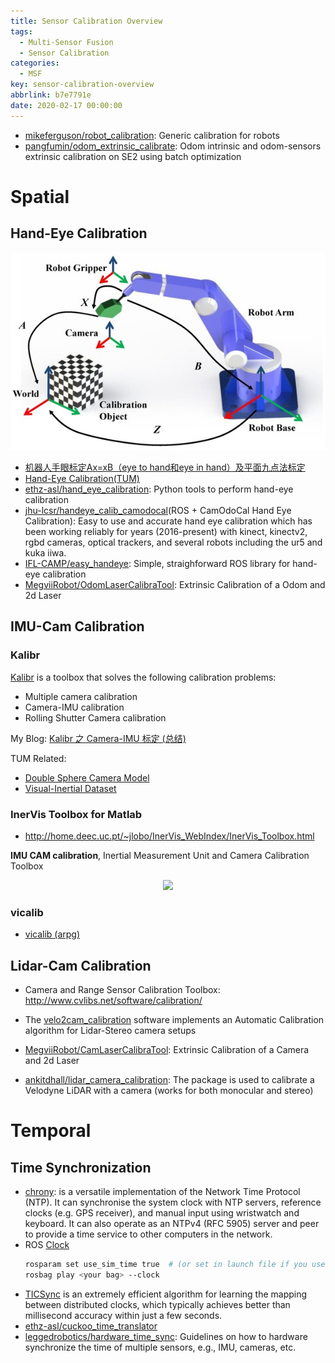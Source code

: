 ```yaml
---
title: Sensor Calibration Overview
tags:
  - Multi-Sensor Fusion
  - Sensor Calibration
categories:
  - MSF
key: sensor-calibration-overview
abbrlink: b7e7791e
date: 2020-02-17 00:00:00
---
```


* [mikeferguson/robot_calibration](https://github.com/mikeferguson/robot_calibration): Generic calibration for robots
* [pangfumin/odom_extrinsic_calibrate](https://github.com/pangfumin/odom_extrinsic_calibrate): Odom intrinsic and odom-sensors extrinsic calibration on SE2 using batch optimization

# Spatial

## Hand-Eye Calibration

<p align="center">
  <img src="/img/post/robot/robot_calib.jpg"/>
</p>

* [机器人手眼标定Ax=xB（eye to hand和eye in hand）及平面九点法标定](https://blog.csdn.net/yaked/article/details/77161160)
* [Hand-Eye Calibration(TUM)](http://campar.in.tum.de/Chair/HandEyeCalibration)
* [ethz-asl/hand_eye_calibration](https://github.com/ethz-asl/hand_eye_calibration):
Python tools to perform hand-eye calibration
* [jhu-lcsr/handeye_calib_camodocal](https://github.com/jhu-lcsr/handeye_calib_camodocal)(ROS + CamOdoCal Hand Eye Calibration): Easy to use and accurate hand eye calibration which has been working reliably for years (2016-present) with kinect, kinectv2, rgbd cameras, optical trackers, and several robots including the ur5 and kuka iiwa.
* [IFL-CAMP/easy_handeye](https://github.com/IFL-CAMP/easy_handeye): Simple, straighforward ROS library for hand-eye calibration
* [MegviiRobot/OdomLaserCalibraTool](https://github.com/MegviiRobot/OdomLaserCalibraTool): Extrinsic Calibration of a Odom and 2d Laser


## IMU-Cam Calibration

### Kalibr

[Kalibr](https://github.com/ethz-asl/kalibr) is a toolbox that solves the following calibration problems:  

* Multiple camera calibration
* Camera-IMU calibration
* Rolling Shutter Camera calibration

My Blog: [Kalibr 之 Camera-IMU 标定 (总结)](https://blog.csdn.net/u011178262/article/details/83316968)

TUM Related:

* [Double Sphere Camera Model](https://vision.in.tum.de/research/vslam/double-sphere)
* [Visual-Inertial Dataset](https://vision.in.tum.de/data/datasets/visual-inertial-dataset)

### InerVis Toolbox for Matlab

* http://home.deec.uc.pt/~jlobo/InerVis_WebIndex/InerVis_Toolbox.html

**IMU CAM calibration**, Inertial Measurement Unit and Camera Calibration Toolbox

<p align="center">
  <img src="http://home.deec.uc.pt/~jlobo/InerVis_WebIndex/imu_cam_menu.gif">
</p>

### vicalib

* [vicalib (arpg)](https://github.com/arpg/vicalib)

## Lidar-Cam Calibration

* Camera and Range Sensor Calibration Toolbox: http://www.cvlibs.net/software/calibration/

* The [velo2cam_calibration](https://github.com/beltransen/velo2cam_calibration) software implements an Automatic Calibration algorithm for Lidar-Stereo camera setups

* [MegviiRobot/CamLaserCalibraTool](https://github.com/MegviiRobot/CamLaserCalibraTool): Extrinsic Calibration of a Camera and 2d Laser

* [ankitdhall/lidar_camera_calibration](https://github.com/ankitdhall/lidar_camera_calibration): The package is used to calibrate a Velodyne LiDAR with a camera (works for both monocular and stereo)


# Temporal

## Time Synchronization

* [chrony](https://chrony.tuxfamily.org/): is a versatile implementation of the Network Time Protocol (NTP). It can synchronise the system clock with NTP servers, reference clocks (e.g. GPS receiver), and manual input using wristwatch and keyboard. It can also operate as an NTPv4 (RFC 5905) server and peer to provide a time service to other computers in the network.  
* ROS [Clock](http://wiki.ros.org/Clock)
  ```bash
  rosparam set use_sim_time true  # (or set in launch file if you use one)
  rosbag play <your bag> --clock
  ```
* [TICSync](https://ori.ox.ac.uk/ticsync/) is an extremely efficient algorithm for learning the mapping between distributed clocks, which typically achieves better than millisecond accuracy within just a few seconds.
* [ethz-asl/cuckoo_time_translator](https://github.com/ethz-asl/cuckoo_time_translator)
* [leggedrobotics/hardware_time_sync](https://github.com/leggedrobotics/hardware_time_sync): Guidelines on how to hardware synchronize the time of multiple sensors, e.g., IMU, cameras, etc.
